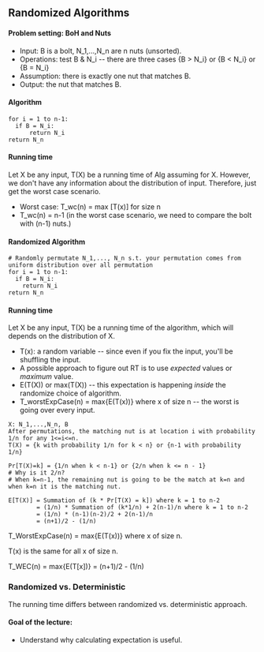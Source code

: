 ## Randomized Algorithms

#### Problem setting: BoH and Nuts
- Input: B is a bolt, N_1,...,N_n are n nuts (unsorted).
- Operations: test B & N_i -- there are three cases {B > N_i} or {B < N_i} or {B = N_i}
- Assumption: there is exactly one nut that matches B. 
- Output: the nut that matches B. 

#### Algorithm 
```
for i = 1 to n-1:
  if B = N_i:
      return N_i
return N_n
```

#### Running time 
Let X be any input, T(X) be a running time of Alg assuming for X.
However, we don't have any information about the distribution of input. Therefore, just get the worst case scenario. 
- Worst case: T_wc(n) = max [T(x)] for size n
- T_wc(n) = n-1 (in the worst case scenario, we need to compare the bolt with (n-1) nuts.)


#### Randomized Algorithm 
```
# Randomly permutate N_1,..., N_n s.t. your permutation comes from uniform distribution over all permutation
for i = 1 to n-1:
  if B = N_i:
    return N_i
return N_n
```

#### Running time 
Let X be any input, T(X) be a running time of the algorithm, which will depends on the distribution of X. 
- T(x): a random variable -- since even if you fix the input, you'll be shuffling the input. 
- A possible approach to figure out RT is to use *expected* values or *maximum* value. 
- E(T(X)) or max(T(X)) -- this expectation is happening *inside* the randomize choice of algorithm. 
- T_worstExpCase(n) = max{E(T(x))} where x of size n -- the worst is going over every input. 
```
X: N_1,...,N_n, B
After permutations, the matching nut is at location i with probability 1/n for any 1<=i<=n. 
T(X) = {k with probability 1/n for k < n} or {n-1 with probability 1/n}

Pr[T(X)=k] = {1/n when k < n-1} or {2/n when k <= n - 1}
# Why is it 2/n? 
# When k=n-1, the remaining nut is going to be the match at k=n and when k=n it is the matching nut.

E[T(X)] = Summation of (k * Pr[T(X) = k]) where k = 1 to n-2
        = (1/n) * Summation of (k*1/n) + 2(n-1)/n where k = 1 to n-2
        = (1/n) * (n-1)(n-2)/2 + 2(n-1)/n
        = (n+1)/2 - (1/n)
```
T_WorstExpCase(n) = max{E(T(x))} where x of size n. 

T(x) is the same for all x of size n. 

T_WEC(n) = max{E(T[x])} = (n+1)/2 - (1/n)


### Randomized vs. Deterministic 
The running time differs between randomized vs. deterministic approach. 
#### Goal of the lecture: 
- Understand why calculating expectation is useful. 
